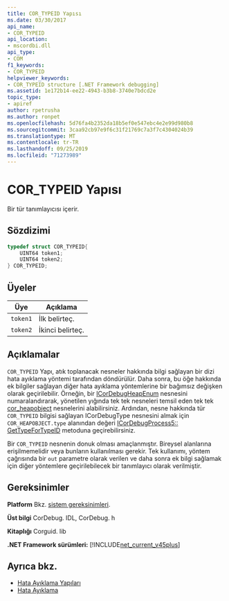 ```yaml
---
title: COR_TYPEID Yapısı
ms.date: 03/30/2017
api_name:
- COR_TYPEID
api_location:
- mscordbi.dll
api_type:
- COM
f1_keywords:
- COR_TYPEID
helpviewer_keywords:
- COR_TYPEID structure [.NET Framework debugging]
ms.assetid: 1e172b14-ee22-4943-b3b8-3740e7bdcd2e
topic_type:
- apiref
author: rpetrusha
ms.author: ronpet
ms.openlocfilehash: 5d76fa4b2352da18b5ef0e547ebc4e2e99d980b8
ms.sourcegitcommit: 3caa92cb97e9f6c31f21769c7a3f7c4304024b39
ms.translationtype: MT
ms.contentlocale: tr-TR
ms.lasthandoff: 09/25/2019
ms.locfileid: "71273989"
---
```

# <a name="cor_typeid-structure"></a>COR_TYPEID Yapısı
Bir tür tanımlayıcısı içerir.  
  
## <a name="syntax"></a>Sözdizimi  
  
```cpp  
typedef struct COR_TYPEID{  
    UINT64 token1;  
    UINT64 token2;  
} COR_TYPEID;  
```  
  
## <a name="members"></a>Üyeler  
  
|Üye|Açıklama|  
|------------|-----------------|  
|`token1`|İlk belirteç.|  
|`token2`|İkinci belirteç.|  
  
## <a name="remarks"></a>Açıklamalar  
 `COR_TYPEID` Yapı, atık toplanacak nesneler hakkında bilgi sağlayan bir dizi hata ayıklama yöntemi tarafından döndürülür. Daha sonra, bu öğe hakkında ek bilgiler sağlayan diğer hata ayıklama yöntemlerine bir bağımsız değişken olarak geçirilebilir. Örneğin, bir [ICorDebugHeapEnum](icordebugheapenum-interface.md) nesnesini numaralandırarak, yönetilen yığında tek tek nesneleri temsil eden tek tek [cor_heapobject](cor-heapobject-structure.md) nesnelerini alabilirsiniz. Ardından, nesne hakkında tür `COR_TYPEID` bilgisi sağlayan ICorDebugType nesnesini almak için `COR_HEAPOBJECT.type` alanından değeri [ICorDebugProcess5:: GetTypeForTypeID](icordebugprocess5-gettypefortypeid-method.md) metoduna geçirebilirsiniz.  
  
 Bir `COR_TYPEID` nesnenin donuk olması amaçlanmıştır. Bireysel alanlarına erişilmemelidir veya bunların kullanılması gerekir. Tek kullanımı, yöntem çağrısında bir `out` parametre olarak verilen ve daha sonra ek bilgi sağlamak için diğer yöntemlere geçirilebilecek bir tanımlayıcı olarak verilmiştir.  
  
## <a name="requirements"></a>Gereksinimler  
 **Platform** Bkz. [sistem gereksinimleri](../../get-started/system-requirements.md).  
  
 **Üst bilgi** CorDebug. IDL, CorDebug. h  
  
 **Kitaplığı** Corguid. lib  
  
 **.NET Framework sürümleri:** [!INCLUDE[net_current_v45plus](../../../../includes/net-current-v45plus-md.md)]  
  
## <a name="see-also"></a>Ayrıca bkz.

- [Hata Ayıklama Yapıları](debugging-structures.md)
- [Hata Ayıklama](index.md)
